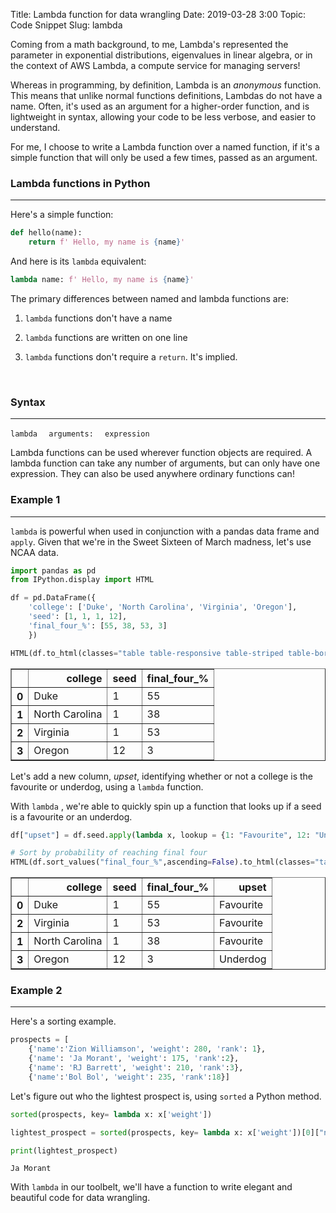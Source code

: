 Title: Lambda function for data wrangling
Date: 2019-03-28 3:00
Topic: Code Snippet
Slug: lambda

Coming from a math background, to me, Lambda's represented the parameter in exponential distributions, eigenvalues in linear algebra, or in the context of AWS Lambda, a compute service for managing servers!
 

Whereas in programming, by definition, Lambda is an *anonymous* function. This means that unlike normal functions definitions, Lambdas do not have a name.  Often, it's used as an argument for a higher-order function, and is lightweight in syntax, allowing your code to be less verbose, and easier to understand. 


For me, I choose to write a Lambda function over a named function, if it's a simple function that will only be used a few times, passed as an argument. 
<br>

### Lambda functions in Python
---

Here's a simple function:

```python
def hello(name):
    return f' Hello, my name is {name}'
```

And here is its `lambda` equivalent:

```python
lambda name: f' Hello, my name is {name}'
```

The primary differences between named and lambda functions are:

1. `lambda` functions don't have a name

2. `lambda` functions are written on one line

3. `lambda` functions don't require a `return`. It's implied.
<br>

### Syntax
---

`lambda  `   `arguments:  ` `expression` 

Lambda functions can be used wherever function objects are required. A lambda function can take any number of arguments, but can only have one expression.  They can also be used anywhere ordinary functions can! 
<br>

### Example 1
---

`lambda` is powerful when used in conjunction with a pandas data frame and `apply`.  Given that we're in the Sweet Sixteen of March madness, let's use NCAA data.
<br>


```python
import pandas as pd
from IPython.display import HTML

df = pd.DataFrame({
    'college': ['Duke', 'North Carolina', 'Virginia', 'Oregon'],
    'seed': [1, 1, 1, 12],
    'final_four_%': [55, 38, 53, 3]
    })
```


```python
HTML(df.to_html(classes="table table-responsive table-striped table-bordered"))
```




<table border="1" class="dataframe table table-responsive table-striped table-bordered">
  <thead>
    <tr style="text-align: right;">
      <th></th>
      <th>college</th>
      <th>seed</th>
      <th>final_four_%</th>
    </tr>
  </thead>
  <tbody>
    <tr>
      <th>0</th>
      <td>Duke</td>
      <td>1</td>
      <td>55</td>
    </tr>
    <tr>
      <th>1</th>
      <td>North Carolina</td>
      <td>1</td>
      <td>38</td>
    </tr>
    <tr>
      <th>2</th>
      <td>Virginia</td>
      <td>1</td>
      <td>53</td>
    </tr>
    <tr>
      <th>3</th>
      <td>Oregon</td>
      <td>12</td>
      <td>3</td>
    </tr>
  </tbody>
</table>



Let's add a new column, *upset*, identifying whether or not a college is the favourite or underdog, using a ```lambda``` function.

With ```lambda``` , we're able to quickly spin up a function that looks up if a seed is a favourite or an underdog. 
<br>


```python
df["upset"] = df.seed.apply(lambda x, lookup = {1: "Favourite", 12: "Underdog"} : lookup[x])
```


```python
# Sort by probability of reaching final four
HTML(df.sort_values("final_four_%",ascending=False).to_html(classes="table table-repsponsive table-striped table-bordered"))
```




<table border="1" class="dataframe table table-repsponsive table-striped table-bordered">
  <thead>
    <tr style="text-align: right;">
      <th></th>
      <th>college</th>
      <th>seed</th>
      <th>final_four_%</th>
      <th>upset</th>
    </tr>
  </thead>
  <tbody>
    <tr>
      <th>0</th>
      <td>Duke</td>
      <td>1</td>
      <td>55</td>
      <td>Favourite</td>
    </tr>
    <tr>
      <th>2</th>
      <td>Virginia</td>
      <td>1</td>
      <td>53</td>
      <td>Favourite</td>
    </tr>
    <tr>
      <th>1</th>
      <td>North Carolina</td>
      <td>1</td>
      <td>38</td>
      <td>Favourite</td>
    </tr>
    <tr>
      <th>3</th>
      <td>Oregon</td>
      <td>12</td>
      <td>3</td>
      <td>Underdog</td>
    </tr>
  </tbody>
</table>



### Example 2
---
Here's a sorting example.


```python
prospects = [
    {'name':'Zion Williamson', 'weight': 280, 'rank': 1}, 
    {'name': 'Ja Morant', 'weight': 175, 'rank':2},
    {'name': 'RJ Barrett', 'weight': 210, 'rank':3},
    {'name':'Bol Bol', 'weight': 235, 'rank':18}]
```

Let's figure out who the lightest prospect is, using ```sorted``` a Python method.


```python
sorted(prospects, key= lambda x: x['weight'])

lightest_prospect = sorted(prospects, key= lambda x: x['weight'])[0]["name"]

print(lightest_prospect)
```

    Ja Morant


With ```lambda``` in our toolbelt, we'll have a function to write elegant and beautiful code for data wrangling. 
<br>